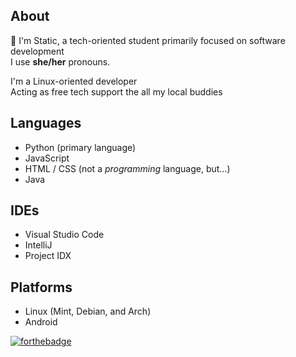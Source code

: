 ## About
👋 I'm Static, a tech-oriented student primarily focused on software development\
I use **she/her** pronouns.

I'm a Linux-oriented developer\
Acting as free tech support the all my local buddies

## Languages

- Python (primary language)
- JavaScript
- HTML / CSS (not a *programming* language, but...)
- Java

## IDEs
- Visual Studio Code
- IntelliJ
- Project IDX

## Platforms
- Linux (Mint, Debian, and Arch)
- Android

[![forthebadge](https://forthebadge.com/images/badges/code-sucks-it-works.svg)](https://forthebadge.com)
